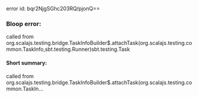 error id: bqr2NjgSGhc203RQ/pjonQ==
### Bloop error:

called from org.scalajs.testing.bridge.TaskInfoBuilder$.attachTask(org.scalajs.testing.common.TaskInfo,sbt.testing.Runner)sbt.testing.Task
#### Short summary: 

called from org.scalajs.testing.bridge.TaskInfoBuilder$.attachTask(org.scalajs.testing.common.TaskIn...